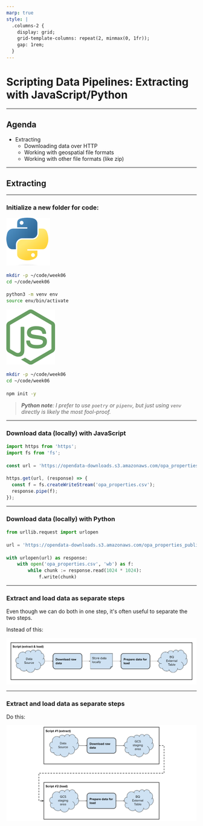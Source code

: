 ```yaml
---
marp: true
style: |
  .columns-2 {
    display: grid;
    grid-template-columns: repeat(2, minmax(0, 1fr));
    gap: 1rem;
  }
---
```


# Scripting Data Pipelines: Extracting with JavaScript/Python

---

## Agenda

- Extracting
  - Downloading data over HTTP
  - Working with geospatial file formats
  - Working with other file formats (like zip)

---

## Extracting

---

### Initialize a new folder for code:

<div class="columns-2">
<div>

![Python h:32](images/Python_icon.png)

```bash
mkdir -p ~/code/week06
cd ~/code/week06

python3 -m venv env
source env/bin/activate
```

</div>
<div>

![Node.js h:32](images/Node.js_icon.png)

```bash
mkdir -p ~/code/week06
cd ~/code/week06

npm init -y
```

</div>
</div>

> _**Python note**: I prefer to use `poetry` or `pipenv`, but just using `venv` directly is likely the most fool-proof._

---

### Download data (locally) with JavaScript

```javascript
import https from 'https';
import fs from 'fs';

const url = 'https://opendata-downloads.s3.amazonaws.com/opa_properties_public.csv';

https.get(url, (response) => {
  const f = fs.createWriteStream('opa_properties.csv');
  response.pipe(f);
});
```

---

### Download data (locally) with Python

```python
from urllib.request import urlopen

url = 'https://opendata-downloads.s3.amazonaws.com/opa_properties_public.csv'

with urlopen(url) as response:
    with open('opa_properties.csv', 'wb') as f:
        while chunk := response.read(1024 * 1024):
            f.write(chunk)
```

---

### Extract and load data as separate steps

Even though we can do both in one step, it's often useful to separate the two steps.

Instead of this:

![Extract and load in a single script width:1200px](images/single-extract-load-sequence.svg)

---

### Extract and load data as separate steps

Do this:

![Extract and load in a single script width:1200px](images/separate-extract-and-load-sequences.svg)

